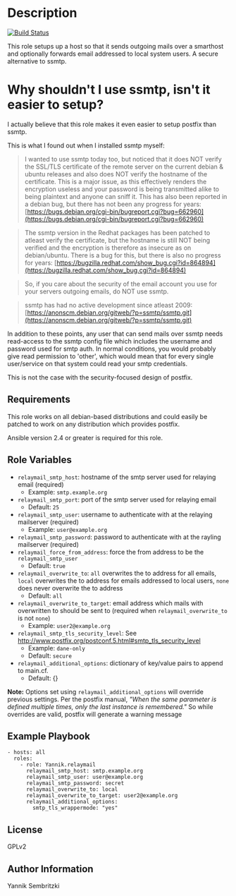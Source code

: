 Description
=========

[![Build Status](https://travis-ci.org/Yannik/ansible-role-relaymail.svg?branch=master)](https://travis-ci.org/Yannik/ansible-role-relaymail)

This role setups up a host so that it sends outgoing mails over a smarthost and optionally forwards email addressed to local system users. A secure alternative to ssmtp.

Why shouldn't I use ssmtp, isn't it easier to setup?
=========

I actually believe that this role makes it even easier to setup postfix than ssmtp.

This is what I found out when I installed ssmtp myself:

>I wanted to use ssmtp today too, but noticed that it does NOT verify the SSL/TLS certificate of the remote server on the current debian & ubuntu releases and also does NOT verify the hostname of the certificate. This is a major issue, as this effectively renders the encryption useless and your password is being transmitted alike to being plaintext and anyone can sniff it. This has also been reported in a debian bug, but there has not been any progress for years: [https://bugs.debian.org/cgi-bin/bugreport.cgi?bug=662960](https://bugs.debian.org/cgi-bin/bugreport.cgi?bug=662960)

>The ssmtp version in the Redhat packages has been patched to atleast verify the certificate, but the hostname is still NOT being verified and the encryption is therefore as insecure as on debian/ubuntu. There is a bug for this, but there is also no progress for years: [https://bugzilla.redhat.com/show_bug.cgi?id=864894](https://bugzilla.redhat.com/show_bug.cgi?id=864894)

>So, if you care about the security of the email account you use for your servers outgoing emails, do NOT use ssmtp.

>ssmtp has had no active development since atleast 2009: [https://anonscm.debian.org/gitweb/?p=ssmtp/ssmtp.git](https://anonscm.debian.org/gitweb/?p=ssmtp/ssmtp.git)

In addition to these points, any user that can send mails over ssmtp needs read-access to the ssmtp config file which includes the username and password used for smtp auth.
In normal conditions, you would probably give read permission to 'other', which would mean that for every single user/service on that system could read your smtp credentials.

This is not the case with the security-focused design of postfix.

Requirements
------------

This role works on all debian-based distributions and could easily be patched to work on any distribution which provides postfix.

Ansible version 2.4 or greater is required for this role.

Role Variables
--------------

* `relaymail_smtp_host`: hostname of the smtp server used for relaying email (required)
    * Example: `smtp.example.org`
* `relaymail_smtp_port`: port of the smtp server used for relaying email
    * Default: `25`
* `relaymail_smtp_user`: username to authenticate with at the relaying mailserver (required)
    * Example: `user@example.org`
* `relaymail_smtp_password`: password to authenticate with at the rayling mailserver (required)
* `relaymail_force_from_address`: force the from address to be the `relaymail_smtp_user`
    * Default: `true`
* `relaymail_overwrite_to`: `all` overwrites the to address for all emails, `local` overwrites the to address for emails addressed to local users, `none` does never overwrite the to address
    * Default: `all`
* `relaymail_overwrite_to_target`: email address which mails with overwritten to should be sent to (required when `relaymail_overwrite_to` is not `none`)
    * Example: `user2@example.org`
* `relaymail_smtp_tls_security_level`: See http://www.postfix.org/postconf.5.html#smtp_tls_security_level
    * Example: `dane-only`
    * Default: `secure`
* `relaymail_additional_options`: dictionary of key/value pairs to append to main.cf.
    * Default: {}

**Note:**  Options set using `relaymail_additional_options` will override previous settings.
Per the postfix manual, _"When the same parameter is defined multiple times, only the last instance is remembered."_
So while overrides are valid, postfix will generate a warning message

Example Playbook
----------------

    - hosts: all
      roles:
        - role: Yannik.relaymail
          relaymail_smtp_host: smtp.example.org
          relaymail_smtp_user: user@example.org
          relaymail_smtp_password: secret
          relaymail_overwrite_to: local
          relaymail_overwrite_to_target: user2@example.org
          relaymail_additional_options:
            smtp_tls_wrappermode: "yes"

License
-------

GPLv2

Author Information
------------------

Yannik Sembritzki
